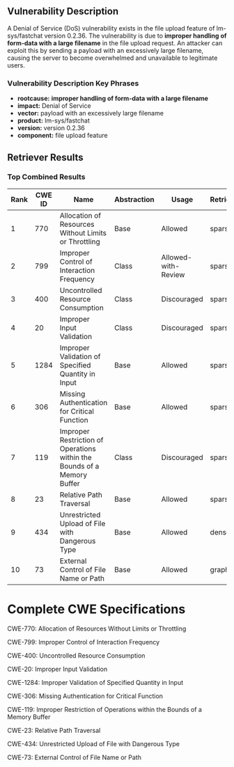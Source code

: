 ## Vulnerability Description
A Denial of Service (DoS) vulnerability exists in the file upload feature of lm-sys/fastchat version 0.2.36. The vulnerability is due to **improper handling of form-data with a large filename** in the file upload request. An attacker can exploit this by sending a payload with an excessively large filename, causing the server to become overwhelmed and unavailable to legitimate users.

### Vulnerability Description Key Phrases
- **rootcause:** **improper handling of form-data with a large filename**
- **impact:** Denial of Service
- **vector:** payload with an excessively large filename
- **product:** lm-sys/fastchat
- **version:** version 0.2.36
- **component:** file upload feature

## Retriever Results

### Top Combined Results

| Rank | CWE ID | Name | Abstraction | Usage  | Retrievers | Individual Scores |
|------|--------|------|-------------|-------|------------|-------------------|
| 1 | 770 | Allocation of Resources Without Limits or Throttling | Base | Allowed | sparse | 0.461 |
| 2 | 799 | Improper Control of Interaction Frequency | Class | Allowed-with-Review | sparse | 0.441 |
| 3 | 400 | Uncontrolled Resource Consumption | Class | Discouraged | sparse | 0.430 |
| 4 | 20 | Improper Input Validation | Class | Discouraged | sparse | 0.423 |
| 5 | 1284 | Improper Validation of Specified Quantity in Input | Base | Allowed | sparse | 0.414 |
| 6 | 306 | Missing Authentication for Critical Function | Base | Allowed | sparse | 0.409 |
| 7 | 119 | Improper Restriction of Operations within the Bounds of a Memory Buffer | Class | Discouraged | sparse | 0.406 |
| 8 | 23 | Relative Path Traversal | Base | Allowed | sparse | 0.406 |
| 9 | 434 | Unrestricted Upload of File with Dangerous Type | Base | Allowed | dense | 0.510 |
| 10 | 73 | External Control of File Name or Path | Base | Allowed | graph | 0.003 |



# Complete CWE Specifications

CWE-770: Allocation of Resources Without Limits or Throttling

CWE-799: Improper Control of Interaction Frequency

CWE-400: Uncontrolled Resource Consumption

CWE-20: Improper Input Validation

CWE-1284: Improper Validation of Specified Quantity in Input

CWE-306: Missing Authentication for Critical Function

CWE-119: Improper Restriction of Operations within the Bounds of a Memory Buffer

CWE-23: Relative Path Traversal

CWE-434: Unrestricted Upload of File with Dangerous Type

CWE-73: External Control of File Name or Path